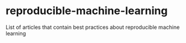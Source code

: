 # reproducible-machine-learning
List of articles that contain best practices about reproducible machine learning
